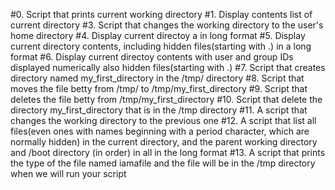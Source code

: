 #0. Script that prints current working directory
#1. Display contents list of current directory
#3. Script that changes the working directory to the user's home directory
#4. Display current directoy a in long format
#5. Display current directory contents, including hidden files(starting with .) in a long format
#6. Display current directoy contents with user and group IDs displayed numerically also hidden files(starting with .)
#7. Script that creates directory named my_first_directory in the /tmp/ directory
#8. Script that moves the file betty from /tmp/ to /tmp/my_first_directory
#9. Script that deletes the file betty from /tmp/my_first_directory
#10. Script that delete the directory my_first_directory that is in the /tmp directory
#11. A script that changes the working directory to the previous one
#12. A script that list all files(even ones with names beginning with a period character, which are normally hidden) in the current directory, and the parent working directory and /boot directory (in order) in all in the long format
#13. A script that prints the type of the file named iamafile and the file will be in the /tmp directory when we will run your script
